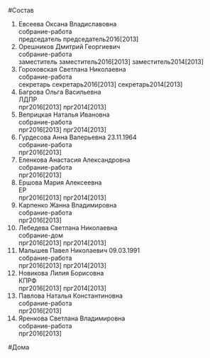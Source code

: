 #Состав  
1. Евсеева Оксана Владиславовна  
    собрание-работа  
    председатель председатель2016[2013]  
2. Орешников Дмитрий Георгиевич  
    собрание-работа  
    заместитель заместитель2016[2013] заместитель2014[2013]  
3. Гороховская Светлана Николаевна  
    собрание-работа  
    секретарь секретарь2016[2013] секретарь2014[2013]  
4. Багрова Ольга Васильевна  
    ЛДПР  
    прг2016[2013] прг2014[2013]  
5. Веприцкая Наталья Ивановна  
    собрание-работа  
    прг2016[2013] прг2014[2013]  
6. Гурдесова Анна Валерьевна 23.11.1964  
    собрание-работа  
    прг2016[2013]  
7. Еленкова Анастасия Александровна  
    собрание-работа  
    прг2016[2013]  
8. Ершова Мария Алексеевна  
    ЕР  
    прг2016[2013] прг2014[2013]  
9. Карпенко Жанна Владимировна  
    собрание-работа  
    прг2016[2013]  
10. Лебедева Светлана Николаевна  
    собрание-дом  
    прг2016[2013] прг2014[2013]  
11. Малышев Павел Николаевич 09.03.1991  
    собрание-работа  
    прг2016[2013] прг2014[2013]  
12. Новикова Лилия Борисовна  
    КПРФ  
    прг2016[2013] прг2014[2013]  
13. Павлова Наталья Константиновна  
    собрание-работа  
    прг2016[2013]  
14. Яренкова Светлана Владимировна  
    собрание-работа  
    прг2016[2013]  
  
#Дома  
